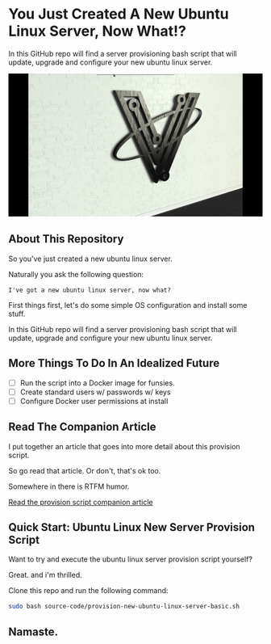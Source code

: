 # You Just Created A New Ubuntu Linux Server, Now What!?

In this GitHub repo will find a server provisioning bash script that will update, upgrade and configure your new ubuntu linux server.

![Run This Provision Script On Every New Linux Server You Create](docs/imagery/cover.png)

## About This Repository

So you've just created a new ubuntu linux server.

Naturally you ask the following question:

```quote
I've got a new ubuntu linux server, now what?
```

First things first, let's do some simple OS configuration and install some stuff.

In this GitHub repo will find a server provisioning bash script that will update, upgrade and configure your new ubuntu linux server.

## More Things To Do In An Idealized Future

- [ ] Run the script into a Docker image for funsies.
- [ ] Create standard users w/ passwords w/ keys
- [ ] Configure Docker user permissions at install

## Read The Companion Article

I put together an article that goes into more detail about this provision script.

So go read that article. Or don't, that's ok too.

Somewhere in there is RTFM humor.

[Read the provision script companion article](project-documentation/you-just-created-a-new-ubuntu-linux-server-now-what.md)

## Quick Start: Ubuntu Linux New Server Provision Script

Want to try and execute the ubuntu linux server provision script yourself?

Great. and i'm thrilled.

Clone this repo and run the following command:

```bash
sudo bash source-code/provision-new-ubuntu-linux-server-basic.sh 
```

## Namaste.
